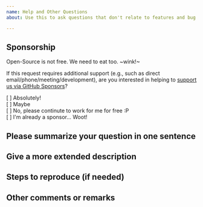 ```yaml
---
name: Help and Other Questions
about: Use this to ask questions that don't relate to features and bug reports

---
```


## Sponsorship  
Open-Source is not free.  We need to eat too. ~wink!~  

If this request requires additional support (e.g., such as direct email/phone/meeting/development), are you interested in helping to [support us via GitHub Sponsors](https://github.com/sponsors/UpendoVentures)?  

[ ] Absolutely!  
[ ] Maybe  
[ ] No, please continute to work for me for free :P  
[ ] I'm already a sponsor... Woot!  

## Please summarize your question in one sentence


## Give a more extended description


## Steps to reproduce (if needed)


## Other comments or remarks  
